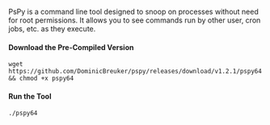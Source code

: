 PsPy is a command line tool designed to snoop on processes without need for root permissions. It allows you to see commands run by other user, cron jobs, etc. as they execute.

#### Download the Pre-Compiled Version
```
wget https://github.com/DominicBreuker/pspy/releases/download/v1.2.1/pspy64 && chmod +x pspy64
```

#### Run the Tool
```
./pspy64
```


